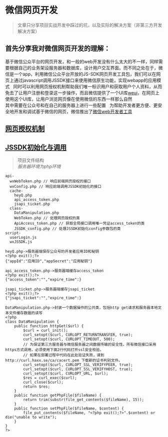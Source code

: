 # 微信网页开发

> 文章只分享项目实战开发中踩过的坑，以及实际的解决方案（非第三方开发解决方案）

## 首先分享我对微信网页开发的理解：

基于微信公众平台的网页开发，和一般的web开发没有什么太大的不一样，同样需要根据自己的业务架设服务器和数据库，设计用户交互界面。而不同之处在于，微信是一个app，利用微信公众平台开放的JS-SDK网页开发工具包，我们可以在网页上通过javascript调用JSSDK接口来使用微信原生功能，实现webapp的应用模式   
同时可以利用网页授权机制帮助我们唯一标识用户和获取用户个人资料，从而免去了让用户注册和登录这一步操作，而且微信提供了一个UI库[weui](https://weui.io/)，在网页上使用这个UI库，让用户浏览网页像在使用微信的东西一样那么自然  
其中需要在公众号和在自己的服务器上进行一些配置  
为帮助开发者更方便、更安全地开发和调试基于微信的网页，微信推出了[微信web开发者工具](https://mp.weixin.qq.com/wiki?t=resource/res_main&id=mp1455784140&token=&lang=zh_CN)

## [网页授权机制](article/webtoken.md)

## [JSSDK初始化与调用](article/jssdk.md)

> 项目文件结构  
> *服务器环境为php环境*

	api-
	  wxWebToken.php // 响应前端网页授权的接口
	  wxConfig.php // 响应前端调用JSSDK初始化的接口
	  cache-
	    heyQ.php
	    api_access_token.php
	    jsapi_ticket.php
	  class-
	    DataManipulation.php
	    WebToken.php // 处理网页授权的类
	    ApiAccess_token.php // 获取全局接口调用唯一凭证access_token的类
	    JSSDK_config.php // 处理JSSDK初始化config参数包的类
	script-
	  userLogin.js
	  wxJSSDK.js
    
    heyQ.php->服务器端保存公众号的开发者应用ID和秘钥
    <?php exit();?>
    {"appId":"应用ID","appSecret":"应用秘钥"}
    
    api_access_token.php->服务器端缓存access_token
    <?php exit();?>
    {"access_token":"","expire_time":}
    
    jsapi_ticket.php->服务器端缓存jsapi_ticket
    <?php exit();?>
    {"jsapi_ticket":"","expire_time":}

    DataManipulation.php->封装一个数据操作的公共类，包括http get请求和服务器本地文本文件缓存数据的读写
    <?php
    class DataManipulation {
    	public function httpGet($url) {
            $curl = curl_init();
            curl_setopt($curl, CURLOPT_RETURNTRANSFER, true);
            curl_setopt($curl, CURLOPT_TIMEOUT, 500);
            // 为保证第三方服务器与微信服务器之间数据传输的安全性，所有微信接口采用https方式调用，必须使用下面2行代码打开ssl安全校验。
            // 如果在部署过程中代码在此处验证失败，请到 http://curl.haxx.se/ca/cacert.pem 下载新的证书判别文件。
            curl_setopt($curl, CURLOPT_SSL_VERIFYPEER, true);
            curl_setopt($curl, CURLOPT_SSL_VERIFYHOST, true);
            curl_setopt($curl, CURLOPT_URL, $url);
            $res = curl_exec($curl);
            curl_close($curl);
            return $res;
        }
        public function getPhpFile($fileName) {
            return trim(substr(file_get_contents($fileName), 15));
        }
        public function setPhpFile($fileName, $content) {
            file_put_contents($fileName, "<?php exit();?>".$content) or die("unable to write");
        }
    }
    ?>

